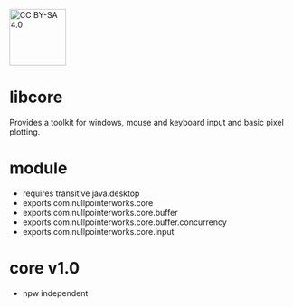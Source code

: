 <a target="_blank" href="https://creativecommons.org/licenses/by-sa/4.0/"><img src="https://mirrors.creativecommons.org/presskit/buttons/88x31/png/by-sa.png" alt="CC BY-SA 4.0" width="100"/></a>

# libcore
Provides a toolkit for windows, mouse and keyboard input and basic pixel plotting.

# module
* requires transitive java.desktop
* exports com.nullpointerworks.core
* exports com.nullpointerworks.core.buffer
* exports com.nullpointerworks.core.buffer.concurrency
* exports com.nullpointerworks.core.input

# core v1.0
* npw independent
